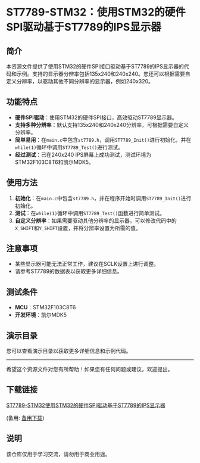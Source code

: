 # ST7789-STM32：使用STM32的硬件SPI驱动基于ST7789的IPS显示器

## 简介

本资源文件提供了使用STM32的硬件SPI接口驱动基于ST7789的IPS显示器的代码和示例。支持的显示器分辨率包括135x240和240x240。您还可以根据需要自定义分辨率，以驱动其他不同分辨率的显示器，例如240x320。

## 功能特点

- **硬件SPI驱动**：使用STM32的硬件SPI接口，高效驱动ST7789显示器。
- **支持多种分辨率**：默认支持135x240和240x240分辨率，可根据需要自定义分辨率。
- **简单易用**：在`main.c`中包含`st7789.h`，调用`ST7789_Init()`进行初始化，并在`while(1)`循环中调用`ST7789_Test()`进行测试。
- **经过测试**：已在240x240 IPS屏幕上成功测试，测试环境为STM32F103C8T6和凯尔MDK5。

## 使用方法

1. **初始化**：在`main.c`中包含`st7789.h`，并在程序开始时调用`ST7789_Init()`进行初始化。
2. **测试**：在`while(1)`循环中调用`ST7789_Test()`函数进行简单测试。
3. **自定义分辨率**：如果需要驱动其他分辨率的显示器，可以修改代码中的`X_SHIFT`和`Y_SHIFT`设置，并将分辨率设置为所需的值。

## 注意事项

- 某些显示器可能无法正常工作，建议在SCLK设置上进行调整。
- 请参考ST7789的数据表以获取更多详细信息。

## 测试条件

- **MCU**：STM32F103C8T6
- **开发环境**：凯尔MDK5

## 演示目录

您可以查看演示目录以获取更多详细信息和示例代码。

---

希望这个资源文件对您有所帮助！如果您有任何问题或建议，欢迎提出。

## 下载链接
[ST7789-STM32使用STM32的硬件SPI驱动基于ST7789的IPS显示器](https://pan.quark.cn/s/cc53cb8da874) 

(备用: [备用下载](https://pan.baidu.com/s/1Q63vH284BBLQh0nDLBD-eg?pwd=1234))

## 说明

该仓库仅用于学习交流，请勿用于商业用途。
